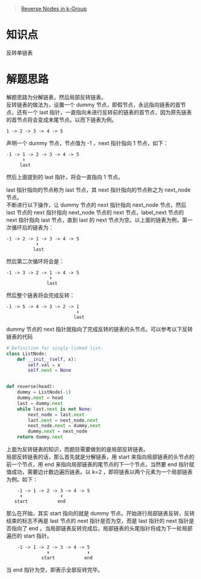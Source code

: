 > [Reverse Nodes in k-Group](https://leetcode.com/problems/reverse-nodes-in-k-group/description/)

# 知识点
反转单链表

# 解题思路
解题思路为分解链表，然后局部反转链表。  
反转链表的做法为，设置一个 dummy 节点，即假节点，永远指向链表的首节点，还有一个 last 指针，一直指向未进行反转前的链表的首节点，因为原先链表的首节点将会变成末尾节点。以而下链表为例。  
```
1 -> 2 -> 3 -> 4 -> 5
```
声明一个 dummy 节点，节点值为 -1 ，next 指针指向 1 节点，如下：
```
-1 -> 1 -> 2 -> 3 -> 4 -> 5
      ⬆
     last
```
然后上面提到的 last 指针，将会一直指向 1 节点。  

last 指针指向的节点称为 last 节点，其 next 指针指向的节点称之为 next_node 节点。  
不断进行以下操作，让 dummy 节点的 next 指针指向 next_node 节点，然后 last 节点的 next 指针指向 next_node 节点的 next 节点，label_next 节点的 next 指针指向 last 节点，直到 last 的 next 节点为空。以上面的链表为例，第一次循环后的链表为：
```
-1 -> 2 -> 1 -> 3 -> 4 -> 5
           ⬆
          last
```
然后第二次循环将会是：
```
-1 -> 3 -> 2 -> 1 -> 4 -> 5
                ⬆
               last
```
然后整个链表将会完成反转：
```
-1 -> 5 -> 4 -> 3 -> 2 -> 1
                          ⬆
                         last
```
dummy 节点的 next 指针就指向了完成反转的链表的头节点。可以参考以下反转链表的代码
```python
# Definition for singly-linked list.
class ListNode:
    def __init__(self, x):
        self.val = x
        self.next = None


def reverse(head):
    dummy = ListNode(-1)
    dummy.next = head
    last = dummy.next
    while last.next is not None:
        next_node = last.next
        last.next = next_node.next
        next_node.next = dummy.next
        dummy.next = next_node
    return dummy.next

```

上面为反转链表的知识，而题目需要做到的是局部反转链表。  
局部反转链表的话，那么首先就是分解链表，用 start 来指向局部链表的头节点的前一个节点，用 end 来指向局部链表的尾节点的下一个节点，当然要 end 指针赋值成功，需要边计数边遍历链表。以 k=2 ，即将链表以两个元素为一个局部链表为例。如下：
```
    -1 -> 1 -> 2 -> 3 -> 4 -> 5
     ⬆              ⬆
   start           end
```
那么在开始，其实 start 指向的就是 dummy 节点。开始进行局部链表反转，反转结束的标志不再是 last 节点的 next 指针是否为空，而是 last 指针的 next 指针是否指向了 end 。当局部链表反转完成后，局部链表的头尾指针将成为下一轮局部遍历的 start 指针。
```
    -1 -> 1 -> 2 -> 3 -> 4 -> 5
               ⬆              ⬆
             start           end
```
当 end 指针为空，即表示全部反转完毕。